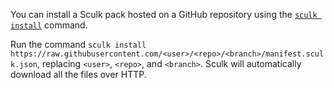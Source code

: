 You can install a Sculk pack hosted on a GitHub repository using the
[`sculk install`](../commands/install.md) command.

Run the command
`sculk install https://raw.githubusercontent.com/<user>/<repo>/<branch>/manifest.sculk.json`,
replacing `<user>`, `<repo>`, and `<branch>`. Sculk will automatically download
all the files over HTTP.
